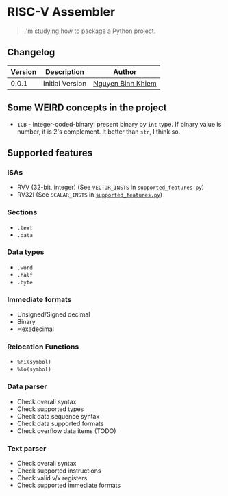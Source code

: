 # RISC-V Assembler

> I'm studying how to package a Python project.

## Changelog

| Version | Description     | Author                                             |
| ------- | --------------- | -------------------------------------------------- |
| 0.0.1   | Initial Version | [Nguyen Binh Khiem](https://github.com/khiemnb153) |

## Some WEIRD concepts in the project

- `ICB` - integer-coded-binary: present binary by `int` type. If binary value is number, it is 2's complement. It better than `str`, I think so.

## Supported features

### ISAs

- RVV (32-bit, integer) (See `VECTOR_INSTS` in [`supported_features.py`](./src/supported_features.py))
- RV32I (See `SCALAR_INSTS` in [`supported_features.py`](./src/supported_features.py))

### Sections

- `.text`
- `.data`

### Data types

- `.word`
- `.half`
- `.byte`

### Immediate formats

- Unsigned/Signed decimal
- Binary
- Hexadecimal

### Relocation Functions

- `%hi(symbol)`
- `%lo(symbol)`

### Data parser

- Check overall syntax
- Check supported types
- Check data sequence syntax
- Check data supported formats
- Check overflow data items (TODO)

### Text parser

- Check overall syntax
- Check supported instructions
- Check valid v/x registers
- Check supported immediate formats

